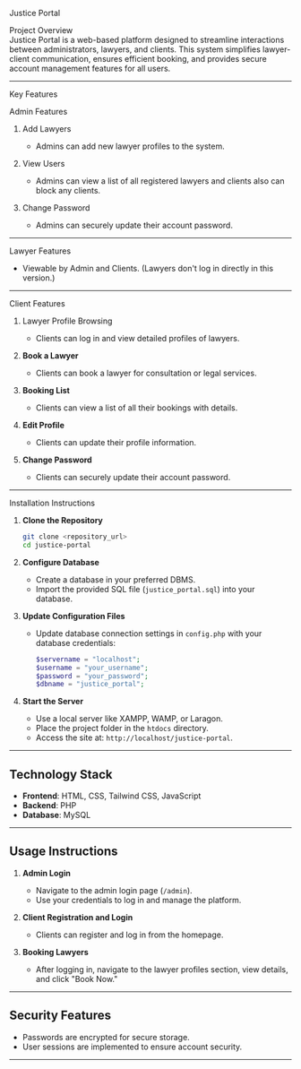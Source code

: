 Justice Portal

Project Overview  
Justice Portal is a web-based platform designed to streamline interactions between administrators, lawyers, and clients. This system simplifies lawyer-client communication, ensures efficient booking, and provides secure account management features for all users.

---

Key Features  

Admin Features  
1. Add Lawyers  
   - Admins can add new lawyer profiles to the system.  

2. View Users 
   - Admins can view a list of all registered lawyers and clients also can block any clients.  

3. Change Password  
   - Admins can securely update their account password.

---

Lawyer Features  
- Viewable by Admin and Clients. (Lawyers don't log in directly in this version.)

---

Client Features  
1. Lawyer Profile Browsing  
   - Clients can log in and view detailed profiles of lawyers.  

2. **Book a Lawyer**  
   - Clients can book a lawyer for consultation or legal services.  

3. **Booking List**  
   - Clients can view a list of all their bookings with details.  

4. **Edit Profile**  
   - Clients can update their profile information.  

5. **Change Password**  
   - Clients can securely update their account password.

---

Installation Instructions  

1. **Clone the Repository**  
   ```bash
   git clone <repository_url>
   cd justice-portal
   ```

2. **Configure Database**  
   - Create a database in your preferred DBMS.  
   - Import the provided SQL file (`justice_portal.sql`) into your database.  

3. **Update Configuration Files**  
   - Update database connection settings in `config.php` with your database credentials:  
     ```php
     $servername = "localhost";
     $username = "your_username";
     $password = "your_password";
     $dbname = "justice_portal";
     ```

4. **Start the Server**  
   - Use a local server like XAMPP, WAMP, or Laragon.  
   - Place the project folder in the `htdocs` directory.  
   - Access the site at: `http://localhost/justice-portal`.

---

## Technology Stack  

- **Frontend**: HTML, CSS, Tailwind CSS, JavaScript  
- **Backend**: PHP  
- **Database**: MySQL  

---

## Usage Instructions  

1. **Admin Login**  
   - Navigate to the admin login page (`/admin`).  
   - Use your credentials to log in and manage the platform.  

2. **Client Registration and Login**  
   - Clients can register and log in from the homepage.  

3. **Booking Lawyers**  
   - After logging in, navigate to the lawyer profiles section, view details, and click "Book Now."  

---

## Security Features  

- Passwords are encrypted for secure storage.  
- User sessions are implemented to ensure account security.  

---




